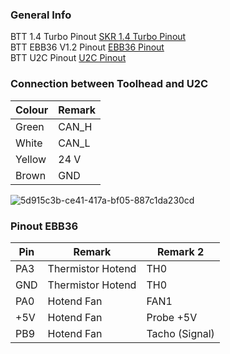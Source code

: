 ### General Info  
BTT 1.4 Turbo Pinout [SKR 1.4 Turbo Pinout](https://github.com/bigtreetech/BIGTREETECH-SKR-V1.3/blob/master/BTT%20SKR%20V1.4/Hardware/SKR-V1.4-Turbo-pinout.jpg)  
BTT EBB36 V1.2 Pinout [EBB36 Pinout](https://github.com/bigtreetech/EBB/blob/master/EBB%20CAN%20V1.1%20and%20V1.2%20(STM32G0B1)/EBB36%20CAN%20V1.1%20and%20V1.2/Hardware/EBB36%20CAN%20V1.1%26V1.2-PIN.png)  
BTT U2C Pinout [U2C Pinout]()  


### Connection between Toolhead and U2C  
| Colour        | Remark      |
| ------------- |-------------|
| Green         | CAN_H       |
| White         | CAN_L       |
| Yellow        | 24 V        |
| Brown         | GND         |

![5d915c3b-ce41-417a-bf05-887c1da230cd](https://github.com/user-attachments/assets/b3e9c138-2e38-42b7-86f3-c257255bd29f)


### Pinout EBB36
| Pin           | Remark                  | Remark 2       |
| ------------- |-------------------------|----------------|
| PA3           | Thermistor Hotend       | TH0            |
| GND           | Thermistor Hotend       | TH0            |
| PA0           | Hotend Fan              | FAN1           |
| +5V           | Hotend Fan              | Probe +5V      |
| PB9           | Hotend Fan              | Tacho (Signal) |
